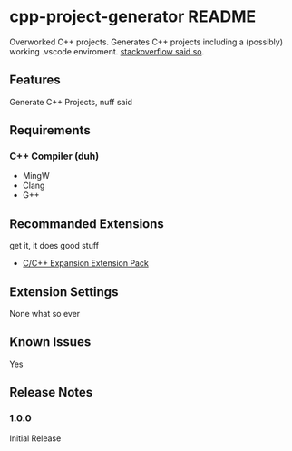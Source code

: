 # cpp-project-generator README

Overworked C++ projects. Generates C++ projects including a (possibly) working .vscode enviroment. [stackoverflow said so](https://stackoverflow.com/a/50658089).

## Features

Generate C++ Projects, nuff said
 
## Requirements

### C++ Compiler (duh)
  - MingW
  - Clang
  - G++

## Recommanded Extensions

get it, it does good stuff
  - [C/C++ Expansion Extension Pack](https://marketplace.visualstudio.com/items?itemName=ms-vscode.cpptools-extension-pack)

## Extension Settings

None what so ever

## Known Issues

Yes

## Release Notes

### 1.0.0
Initial Release
